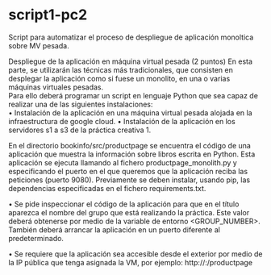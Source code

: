 # script1-pc2

Script para automatizar el proceso de despliegue de aplicación monoltica sobre MV pesada. 

Despliegue de la aplicación en máquina virtual pesada  (2 puntos) 
En  esta  parte,  se  utilizarán  las  técnicas  más  tradicionales,  que  consisten  en  desplegar  la 
aplicación como si fuese un monolito, en una o varias máquinas virtuales pesadas.  
Para ello deberá programar un script en lenguaje Python que sea capaz de realizar una de las 
siguientes instalaciones:  
• Instalación de la aplicación en una máquina virtual pesada alojada en la infraestructura 
de google cloud. 
• Instalación de la aplicación en los servidores s1 a s3 de la práctica creativa 1.  

En el directorio bookinfo/src/productpage se encuentra el código de una aplicación que 
muestra la información sobre libros escrita en Python. Esta aplicación se ejecuta llamando al 
fichero productpage_monolith.py y especificando el puerto en el que queremos que la 
aplicación reciba las peticiones (puerto 9080).  Previamente se deben instalar, usando pip, 
las dependencias especificadas en el fichero requirements.txt. 
 
• Se pide inspeccionar el código de la aplicación para que en el título aparezca el 
nombre del grupo que está realizando la práctica. Este valor deberá obtenerse por 
medio  de  la  variable  de  entorno  <GROUP_NUMBER>.  También  deberá  arrancar  la 
aplicación en un puerto diferente al predeterminado. 
 
• Se requiere que la aplicación sea accesible desde el exterior por medio de la IP pública 
que tenga asignada la VM, por ejemplo: 
 http://<ip-publica>:<puerto>/productpage
